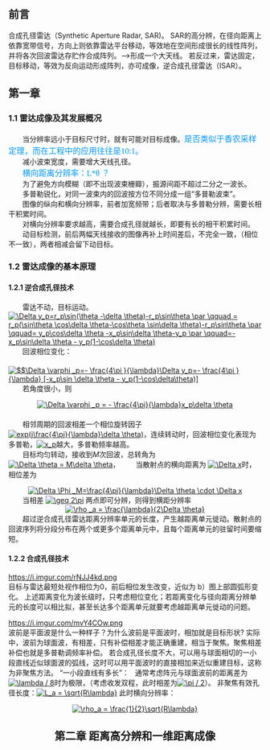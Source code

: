 ## 前言 ##
  合成孔径雷达（Synthetic Aperture Radar, SAR)。
  SAR的高分辨，在径向距离上依靠宽带信号，方向上则依靠雷达平台移动，等效地在空间形成很长的线性阵列，并将各次回波雷达存贮作合成阵列。-->形成一个大天线。
  若反过来，雷达固定，目标移动，等效为反向运动形成阵列，亦可成像，逆合成孔径雷达（ISAR）。  
## 第一章 ##
### 1.1 雷达成像及其发展概况 ###
　　当分辨率远小于目标尺寸时，就有可能对目标成像。<font color=#0099ff size=3 face="宋体">是否类似于香农采样定理，而在工程中的应用往往是10:1。</font>  
　　减小波束宽度，需要增大天线孔径。  
　　<font color=#0099ff size=3 face="宋体">横向距离分辨率：L*θ ？</font>   
　　为了避免方向模糊（即不出现波束栅瓣），振源间距不超过二分之一波长。  
　　多普勒锐化，对同一波束内的回波按方位不同分成一组“多普勒波束”。  
　　图像的纵向和横向分辨率，前者加宽频带；后者取决与多普勒分辨，需要长相干积累时间。  
　　对横向分辨率要求越高，需要合成孔径就越长，即要有长的相干积累时间。  
　　动目标检测，前后两幅天线接收的图像再补上时间差后，不完全一致，（相位不一致），两者相减会留下动目标。
### 1.2 雷达成像的基本原理 ###
#### 1.2.1 逆合成孔径技术 ####
　　雷达不动，目标运动。  
<a href="http://www.codecogs.com/eqnedit.php?latex=\Delta&space;y_p=r_p\sin(\theta&space;-\delta&space;\theta)-r_p\sin\theta&space;\par&space;\qquad&space;=&space;r_p(\sin\theta&space;\cos\delta&space;\theta-\cos\theta&space;\sin\delta&space;\theta)-r_p\sin\theta&space;\par&space;\qquad=&space;y_p\cos\delta&space;\theta&space;-x_p\sin\delta&space;\theta-y_p&space;\par&space;\qquad=-x_p\sin\delta&space;\theta&space;-&space;y_p(1-\cos\delta&space;\theta)" target="_blank"><img src="http://latex.codecogs.com/gif.latex?\Delta&space;y_p=r_p\sin(\theta&space;-\delta&space;\theta)-r_p\sin\theta&space;\par&space;\qquad&space;=&space;r_p(\sin\theta&space;\cos\delta&space;\theta-\cos\theta&space;\sin\delta&space;\theta)-r_p\sin\theta&space;\par&space;\qquad=&space;y_p\cos\delta&space;\theta&space;-x_p\sin\delta&space;\theta-y_p&space;\par&space;\qquad=-x_p\sin\delta&space;\theta&space;-&space;y_p(1-\cos\delta&space;\theta)" title="\Delta y_p=r_p\sin(\theta -\delta \theta)-r_p\sin\theta \par \qquad = r_p(\sin\theta \cos\delta \theta-\cos\theta \sin\delta \theta)-r_p\sin\theta \par \qquad= y_p\cos\delta \theta -x_p\sin\delta \theta-y_p \par \qquad=-x_p\sin\delta \theta - y_p(1-\cos\delta \theta)" /></a>  
　　回波相位变化：  
　　<a href="http://www.codecogs.com/eqnedit.php?latex=\Delta&space;\varphi&space;_p=-&space;\frac{4\pi&space;}{\lambda}\Delta&space;y_p=-&space;\frac{4\pi&space;}{\lambda}&space;[-x_p\sin&space;\delta&space;\theta&space;-&space;y_p(1-\cos\delta\theta)]$$" target="_blank"><img src="http://latex.codecogs.com/gif.latex?$$\Delta&space;\varphi&space;_p=-&space;\frac{4\pi&space;}{\lambda}\Delta&space;y_p=-&space;\frac{4\pi&space;}{\lambda}&space;[-x_p\sin&space;\delta&space;\theta&space;-&space;y_p(1-\cos\delta\theta)]$$" title="$$\Delta \varphi _p=- \frac{4\pi }{\lambda}\Delta y_p=- \frac{4\pi }{\lambda} [-x_p\sin \delta \theta - y_p(1-\cos\delta\theta)]" /></a>  
　　若角度很小，则  <center>
<a href="http://www.codecogs.com/eqnedit.php?latex=\Delta&space;\varphi&space;_p&space;=&space;-&space;\frac{4\pi}{\lambda}x_p\delta&space;\theta" target="_blank"><img src="http://latex.codecogs.com/gif.latex?\Delta&space;\varphi&space;_p&space;=&space;-&space;\frac{4\pi}{\lambda}x_p\delta&space;\theta" title="\Delta \varphi _p = - \frac{4\pi}{\lambda}x_p\delta \theta" /></a>  
　　</center>　　相邻周期的回波相差一个相位旋转因子<a href="http://www.codecogs.com/eqnedit.php?latex=exp(j\frac{4\pi}{\lambda}\delta&space;\theta)" target="_blank"><img src="http://latex.codecogs.com/gif.latex?exp(j\frac{4\pi}{\lambda}\delta&space;\theta)" title="exp(j\frac{4\pi}{\lambda}\delta \theta)" /></a>，连续转动时，回波相位变化表现为多普勒，<a href="http://www.codecogs.com/eqnedit.php?latex=x_p" target="_blank"><img src="http://latex.codecogs.com/gif.latex?x_p" title="x_p" /></a>越大，多普勒频率越高。  
　　目标均匀转动，接收到*M*次回波，总转角为
<a href="http://www.codecogs.com/eqnedit.php?latex=\Delta&space;\theta&space;=&space;M\delta&space;\theta" target="_blank"><img src="http://latex.codecogs.com/gif.latex?\Delta&space;\theta&space;=&space;M\delta&space;\theta" title="\Delta \theta = M\delta \theta" /></a>，
　　当散射点的横向距离为
<a href="http://www.codecogs.com/eqnedit.php?latex=\Delta&space;x" target="_blank"><img src="http://latex.codecogs.com/gif.latex?\Delta&space;x" title="\Delta x" /></a>时，相位差为  
<center> <a href="http://www.codecogs.com/eqnedit.php?latex=\Delta&space;\Phi&space;_M=\frac{4\pi}{\lambda}\Delta&space;\theta&space;\cdot&space;\Delta&space;x" target="_blank"><img src="http://latex.codecogs.com/gif.latex?\Delta&space;\Phi&space;_M=\frac{4\pi}{\lambda}\Delta&space;\theta&space;\cdot&space;\Delta&space;x" title="\Delta \Phi _M=\frac{4\pi}{\lambda}\Delta \theta \cdot \Delta x" /></a>  </center>  
　　当相差
<a href="http://www.codecogs.com/eqnedit.php?latex=\geq&space;2\pi" target="_blank"><img src="http://latex.codecogs.com/gif.latex?\geq&space;2\pi" title="\geq 2\pi" /></a>
两点即可分辨，则得到横距分辨率  
<center> <a href="http://www.codecogs.com/eqnedit.php?latex=\rho&space;_a&space;=&space;\frac{\lambda}{2\Delta&space;\theta}" target="_blank"><img src="http://latex.codecogs.com/gif.latex?\rho&space;_a&space;=&space;\frac{\lambda}{2\Delta&space;\theta}" title="\rho _a = \frac{\lambda}{2\Delta \theta}" /></a>  </center>  
　　超过逆合成孔径雷达距离分辨率单元的长度，产生越距离单元徙动。散射点的回波序列将分段分布在两个或更多个距离单元中，且每个距离单元的驻留时间要缩短。

#### 1.2.2 合成孔径技术
  https://i.imgur.com/rNJJ4kd.png  
  目标与雷达最短处视作相位为0，前后相位发生改变，近似为 b）图上部圆弧形变化。
  上述距离变化为波长级时，只考虑相位变化；若距离变化与径向距离分辨单元的长度可以相比拟，甚至长达多个距离单元就要考虑越距离单元徙动的问题。  
  
  https://i.imgur.com/mvY4COw.png  
  波前是平面波是什么一种样子？为什么波前是平面波时，相加就是目标形状? 实际中，波前为球面波，有相差，只有补偿相差才能正确重建，相当于聚焦。聚焦相差补偿也就是多普勒调频率补偿。
  若合成孔径长度不大，可以用与球面相切的一小段直线近似球面波的弧线，这时可以用平面波时的直接相加来近似重建目标，这称为非聚焦方法。
  “一小段直线有多长”：  
  通常考虑阵元与球面波前的距离差为<a href="http://www.codecogs.com/eqnedit.php?latex=\lambda&space;/&space;8" target="_blank"><img src="http://latex.codecogs.com/gif.latex?\lambda&space;/&space;8" title="\lambda / 8" /></a>时为极限，（考虑收发双程，此时相差为<a href="http://www.codecogs.com/eqnedit.php?latex=\pi&space;/&space;2" target="_blank"><img src="http://latex.codecogs.com/gif.latex?\pi&space;/&space;2" title="\pi / 2" /></a>）。
  非聚焦有效孔径长度：<a href="http://www.codecogs.com/eqnedit.php?latex=L_a&space;=&space;\sqrt{R\lambda}" target="_blank"><img src="http://latex.codecogs.com/gif.latex?L_a&space;=&space;\sqrt{R\lambda}" title="L_a = \sqrt{R\lambda}" /></a>
  此时横向分辨率：
  <center><a href="http://www.codecogs.com/eqnedit.php?latex=\rho_a&space;=&space;\frac{1}{2}\sqrt{R\lambda}" target="_blank"><img src="http://latex.codecogs.com/gif.latex?\rho_a&space;=&space;\frac{1}{2}\sqrt{R\lambda}" title="\rho_a = \frac{1}{2}\sqrt{R\lambda}" /></a>  
  
## 第二章 距离高分辨和一维距离成像
